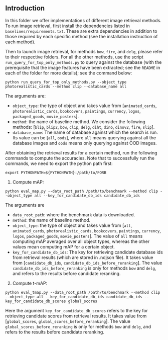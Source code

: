 ## Introduction

In this folder we offer implementations of different image retrieval methods. To run image retrieval, first install the dependencies listed in `baselines/requirements.txt`. These are extra dependencies in addition to those required by each specific method (see the installation instruction of each method).

Then to launch image retrieval, for methods `bow`, `fire`, and `delg`, please refer to their respective folders. For all the other methods, use the script `run_query_for_top_only_methods.py` to query against the database (with the prerequisite that the image features have been extracted; see the `README` in each of the folder for more details); see the command below:

```
python run_query_for_top_only_methods.py --object_type photorealistic_cards --method clip --database_name all
```
The arguments are:
- `object_type`: the type of object and takes value from [`animated_cards`, `photorealistic_cards`, `bookcovers`, `paintings`, `currency`, `logos`, `packaged_goods`, `movie_posters`].
- `method`: the name of baseline method. We consider the following methods: [`blip`, `blip2`, `bow`, `clip`, `delg`, `diht`, `dino`, `dinov2`, `fire`, `slip`].
- `database_name`: The name of database against which the search is run. Its value can be [`all`, `oods`], where `all` means querying against all the database images and `oods` means only querying against OOD images.

After obtaining the retrieval results for a certain method, run the following commands to compute the accuracies. Note that to successfully run the commands, we need to export the python path first:
```
export PYTHONPATH=${PYTHONPATH}:/path/to/FORB
```

1. Compute mAP:
```
python eval_map.py --data_root_path /path/to/benchmark --method clip --object_type all --key_for_candidate_db_ids candidate_db_ids
```
The arguments are
- `data_root_path`: where the benchmark data is downloaded.
- `method`: the name of baseline method.
- `object_type`: the type of object and takes value from [`all`, `animated_cards`, `photorealistic_cards`, `bookcovers`, `paintings`, `currency`, `logos`, `packaged_goods`, `movie_posters`]. The value of `all` means computing mAP averaged over all object types, whereas the other values mean computing mAP for a certain object.
- `key_for_candidate_db_ids`: The key for retrieving candidate database ids from retrieval results (which are stored in .ndjson file). It takes value from [`candidate_db_ids`, `candidate_db_ids_before_reranking`]. The value `candidate_db_ids_before_reranking` is only for methods `bow` and `delg`, and refers to the results before candidate reranking.

2. Compute t-mAP:
```
python eval_tmap.py --data_root_path /path/to/benchmark --method clip --object_type all --key_for_candidate_db_ids candidate_db_ids --key_for_candidate_db_scores global_scores
```
Here the argument `key_for_candidate_db_scores` refers to the key for retrieving candidate scores from retrieval results. It takes value from [`global_scores`, `global_scores_before_reranking`]. The value `global_scores_before_reranking` is only for methods `bow` and `delg`, and refers to the results before candidate reranking.
